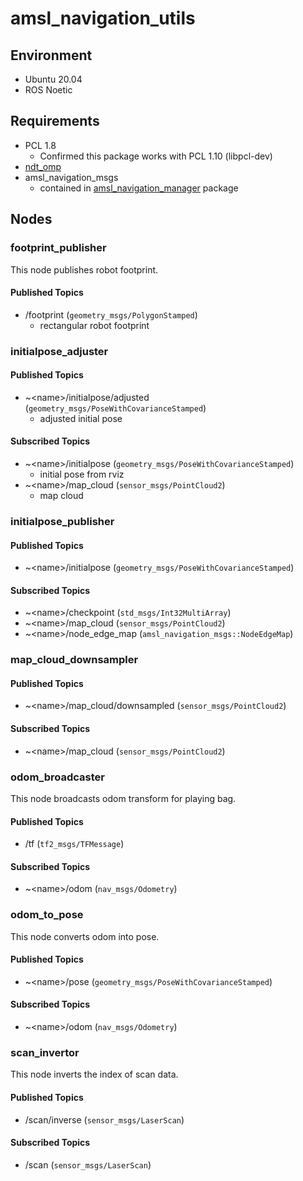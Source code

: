 # amsl_navigation_utils
## Environment
- Ubuntu 20.04
- ROS Noetic

## Requirements
- PCL 1.8
  - Confirmed this package works with PCL 1.10 (libpcl-dev)
- [ndt_omp](https://github.com/koide3/ndt_omp.git)
- amsl_navigation_msgs
  - contained in [amsl_navigation_manager](https://github.com/amslabtech/amsl_navigation_managers.git) package

## Nodes
### footprint_publisher
This node publishes robot footprint.
#### Published Topics
- /footprint (`geometry_msgs/PolygonStamped`)
  - rectangular robot footprint

### initialpose_adjuster
#### Published Topics
- ~\<name>/initialpose/adjusted (`geometry_msgs/PoseWithCovarianceStamped`)
  - adjusted initial pose
#### Subscribed Topics
- ~\<name>/initialpose (`geometry_msgs/PoseWithCovarianceStamped`)
  - initial pose from rviz
- ~\<name>/map_cloud (`sensor_msgs/PointCloud2`)
  - map cloud

### initialpose_publisher
#### Published Topics
- ~\<name>/initialpose (`geometry_msgs/PoseWithCovarianceStamped`)
#### Subscribed Topics
- ~\<name>/checkpoint (`std_msgs/Int32MultiArray`)
- ~\<name>/map_cloud (`sensor_msgs/PointCloud2`)
- ~\<name>/node_edge_map (`amsl_navigation_msgs::NodeEdgeMap`)

### map_cloud_downsampler
#### Published Topics
- ~\<name>/map_cloud/downsampled (`sensor_msgs/PointCloud2`)
#### Subscribed Topics
- ~\<name>/map_cloud (`sensor_msgs/PointCloud2`)

### odom_broadcaster
This node broadcasts odom transform for playing bag.
#### Published Topics
- /tf (`tf2_msgs/TFMessage`)
#### Subscribed Topics
- ~\<name>/odom (`nav_msgs/Odometry`)

### odom_to_pose
This node converts odom into pose.
#### Published Topics
- ~\<name>/pose (`geometry_msgs/PoseWithCovarianceStamped`)
#### Subscribed Topics
- ~\<name>/odom (`nav_msgs/Odometry`)

### scan_invertor
This node inverts the index of scan data.
#### Published Topics
- /scan/inverse (`sensor_msgs/LaserScan`)
#### Subscribed Topics
- /scan (`sensor_msgs/LaserScan`)

